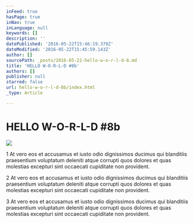 ```yaml
---
inFeed: true
hasPage: true
inNav: true
inLanguage: null
keywords: []
description: ''
datePublished: '2016-05-22T15:46:19.379Z'
dateModified: '2016-05-22T15:45:59.143Z'
author: []
sourcePath: _posts/2016-05-22-hello-w-o-r-l-d-8.md
title: 'HELLO W-O-R-L-D #8b'
authors: []
publisher: null
starred: false
url: hello-w-o-r-l-d-8b/index.html
_type: Article

---
```

# HELLO W-O-R-L-D \#8b
![](https://the-grid-user-content.s3-us-west-2.amazonaws.com/bba2be9d-02cd-4302-a471-884e74ff51c8.jpg)

1 At vero eos et accusamus et iusto odio dignissimos ducimus qui blanditiis praesentium voluptatum deleniti atque corrupti quos dolores et quas molestias excepturi sint occaecati cupiditate non provident.

2 At vero eos et accusamus et iusto odio dignissimos ducimus qui blanditiis praesentium voluptatum deleniti atque corrupti quos dolores et quas molestias excepturi sint occaecati cupiditate non provident.

3 At vero eos et accusamus et iusto odio dignissimos ducimus qui blanditiis praesentium voluptatum deleniti atque corrupti quos dolores et quas molestias excepturi sint occaecati cupiditate non provident.